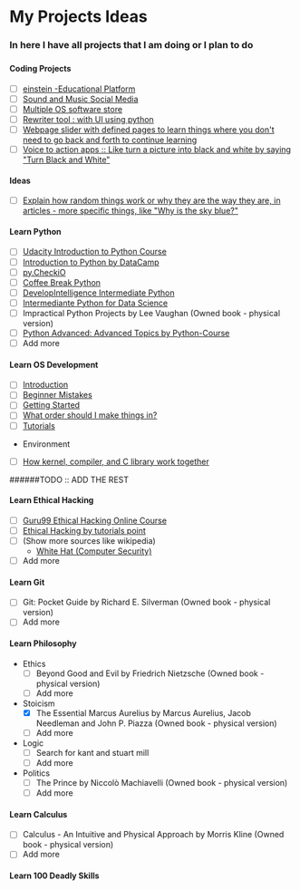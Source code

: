 # My Projects Ideas
### In here I have all projects that I am doing or I plan to do
###
#### Coding Projects
  - [ ] [einstein -Educational Platform]()
  - [ ] [Sound and Music Social Media]()
  - [ ] [Multiple OS software store]()
  - [ ] [Rewriter tool : with UI using python]()
  - [ ] [Webpage slider with defined pages to learn things where you don't need to go back and forth to continue learning]()
  - [ ] [Voice to action apps :: Like turn a picture into black and white by saying "Turn Black and White"]()

#### Ideas
  - [ ] [Explain how random things work or why they are the way they are, in articles - more specific things, like "Why is the sky blue?"]()

####  Learn Python
  - [ ] [Udacity Introduction to Python Course](https://classroom.udacity.com/courses/ud1110)
  - [ ] [Introduction to Python by DataCamp](https://www.datacamp.com/courses/intro-to-python-for-data-science)
  - [ ] [py.CheckiO](https://https://py.checkio.org)
  - [ ] [Coffee Break Python](https://app.finxter.com/learn/computer/science/)
  - [ ] [DevelopIntelligence Intermediate Python](https://www.developintelligence.com/catalog/devops/python/intermediate-python)
  - [ ] [Intermediante Python for Data Science](https://www.datacamp.com/courses/intermediate-python-for-data-science)
  - [ ] Impractical Python Projects by Lee Vaughan (Owned book - physical version)
  - [ ] [Python Advanced: Advanced Topics by Python-Course](https://www.python-course.eu/advanced_topics.php)
  - [ ] Add more

#### Learn OS Development
  - [ ] [Introduction](https://wiki.osdev.org/Introduction)
  - [ ] [Beginner Mistakes](https://wiki.osdev.org/Beginner_Mistakes)
  - [ ] [Getting Started](https://wiki.osdev.org/Getting_Started)
  - [ ] [What order should I make things in?](https://wiki.osdev.org/What_order_should_I_make_things_in)
  - [ ] [Tutorials](https://wiki.osdev.org/Tutorials)
  * Environment
  - [ ] [How kernel, compiler, and C library work together](https://wiki.osdev.org/How_kernel,_compiler,_and_C_library_work_together)
  
  ######TODO ::  ADD THE REST
  

#### Learn Ethical Hacking
  - [ ] [Guru99 Ethical Hacking Online Course](https://www.guru99.com/ethical-hacking-tutorials.html)
  - [ ] [Ethical Hacking by tutorials point](https://www.tutorialspoint.com/ethical_hacking/)
  - [ ] (Show more sources like wikipedia)
      * [White Hat (Computer Security)](https://en.wikipedia.org/wiki/White_hat_(computer_security))
  - [ ] Add more

#### Learn Git
  - [ ] Git: Pocket Guide by Richard E. Silverman (Owned book - physical version)
  - [ ] Add more

#### Learn Philosophy
  * Ethics
    - [ ] Beyond Good and Evil by Friedrich Nietzsche (Owned book - physical version)
    - [ ] Add more

  * Stoicism
    - [x] The Essential Marcus Aurelius by Marcus Aurelius, Jacob Needleman and John P. Piazza (Owned book - physical version)
    - [ ] Add more

  * Logic
     - [ ] Search for kant and stuart mill
     - [ ] Add more

  * Politics
    - [ ] The Prince by Niccolò Machiavelli (Owned book - physical version)
    - [ ] Add more

 #### Learn Calculus
   - [ ] Calculus - An Intuitive and Physical Approach by Morris Kline (Owned book - physical version)
   - [ ] Add more

 #### Learn 100 Deadly Skills
